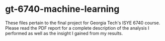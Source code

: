 # gt-6740-machine-learning

These files pertain to the final project for Georgia Tech's ISYE 6740 course. Please read the PDF report for a complete description of the analysis I performed as well as the insight I gained from my results.
